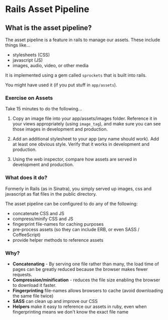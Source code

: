 # Rails Asset Pipeline

## What is the asset pipeline?

The asset pipeline is a feature in rails to manage our assets. These include things like...

  * stylesheets (CSS)
  * javascript (JS)
  * images, audio, video, or other media

It is implemented using a gem called `sprockets` that is built into rails.

You might have used it (if you put stuff in ```app/assets```).

### Exercise on Assets

Take 15 minutes to do the following...

1. Copy an image file into your app/assets/images folder. Reference it in your views appropriately (using `image_tag`), and make sure you can see those images in development and production.

2. Add an additional stylesheet to your app (any name should work). Add at least one obvious style. Verify that it works in development and production.

3. Using the web inspector, compare how assets are served in development and production.

### What does it do?

Formerly in Rails (as in Sinatra), you simply served up images, css and javascript as flat files in the public directory.

The asset pipeline can be configured to do any of the following:

  * concatenate CSS and JS
  * compress/minify CSS and JS
  * fingerprint file-names for caching purposes
  * pre-process assets (so they can include ERB, or even SASS / CoffeeScript)
  * provide helper methods to reference assets

### Why?

* **Concatenating** - By serving one file rather than many, the load time of pages can be greatly reduced because the browser makes fewer requests.
* **Compression/minification** - reduces the file size enabling the browser to download it faster.
* **Fingerprinting** file-names allows browsers to cache (avoid downloading the same file twice)
* **SASS** can clean up and improve our CSS
* **Helpers** make it easy to reference our assets in ruby, even when fingerprinting means we don't know the exact file name
